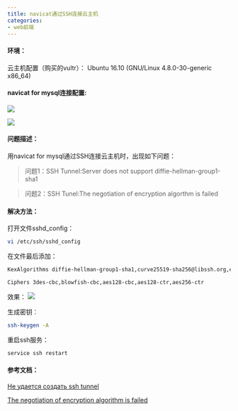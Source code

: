 ```yaml
---
title: navicat通过SSH连接云主机
categories:
- web前端
---
```


#### 环境：
云主机配置（购买的vultr）：
Ubuntu 16.10 (GNU/Linux 4.8.0-30-generic x86_64)

#### navicat for mysql连接配置:

![](http://www.hiqiuyi.cn/Imgs/solution/ssh.jpg)

![](http://www.hiqiuyi.cn/Imgs/solution/%E5%B8%B8%E8%A7%84.jpg)

#### 问题描述：
用navicat for mysql通过SSH连接云主机时，出现如下问题：
>问题1：SSH Tunnel:Server does not support diffie-hellman-group1-sha1

>问题2：SSH Tunel:The negotiation of encryption algorthm is failed

#### 解决方法：

打开文件sshd_config：

```bash
vi /etc/ssh/sshd_config
```

在文件最后添加：
```bash
KexAlgorithms diffie-hellman-group1-sha1,curve25519-sha256@libssh.org,ecdh-sha2-nistp256,ecdh-sha2-nistp384,ecdh-sha2-nistp521,diffie-hellman-group-exchange-sha256,diffie-hellman-group14-sha1

Ciphers 3des-cbc,blowfish-cbc,aes128-cbc,aes128-ctr,aes256-ctr
```

效果：
![](http://www.hiqiuyi.cn/Imgs/solution/sshd_config.jpg)

生成密钥︰
```bash
ssh-keygen -A
```

重启ssh服务：
```bash
service ssh restart
```

#### 参考文档：
<u><a href="https://www.veeam.com/kb1890">Не удается создать ssh tunnel</a></u>

<u><a href="https://www.veeam.com/kb1890">The negotiation of encryption algorithm is failed</a></u>